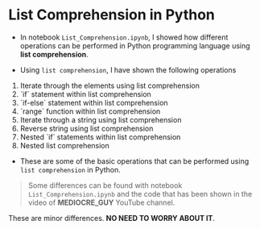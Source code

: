 # List Comprehension in Python

* In notebook `List_Comprehension.ipynb`, I showed how different operations can be performed in Python programming language using **list comprehension**.

* Using `list comprehension`, I have shown the following operations

<ol>
<li> Iterate through the elements using list comprehension </li>
<li> `if` statement within list comprehension </li>
<li> `if-else` statement within list comprehension </li>
<li> `range` function within list comprehension </li>
<li> Iterate through a string using list comprehension </li>
<li> Reverse string using list comprehension </li>
<li> Nested `if` statements within list comprehension </li>
<li> Nested list comprehension </li>
</ol>

* These are some of the basic operations that can be performed using `list comprehension` in Python.

> Some differences can be found with notebook `List_Comprehension.ipynb` and the code that has been shown in the video of __MEDIOCRE_GUY__ YouTube channel.

These are minor differences. __NO NEED TO WORRY ABOUT IT__.
